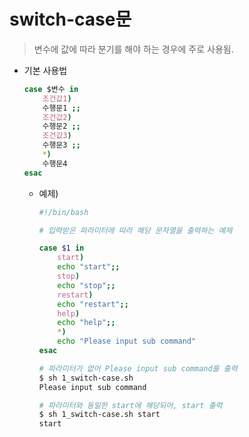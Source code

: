 # switch-case문

> 변수에 값에 따라 분기를 해야 하는 경우에 주로 사용됨.

- 기본 사용법

    ```bash
    case $변수 in
        조건값1)
        수행문1 ;;
        조건값2)
        수행문2 ;;
        조건값3)
        수행문3 ;;
        *)
        수행문4
    esac
    ```

    - 예제)

        ```bash
        #!/bin/bash
        
        # 입력받은 파라미터에 따라 해당 문자열을 출력하는 예제
        
        case $1 in
            start)
            echo "start";;
            stop)
            echo "stop";;
            restart)
            echo "restart";;
            help)
            echo "help";;
            *)
            echo "Please input sub command"
        esac
        ```
        
        ```bash
        # 파라미터가 없어 Please input sub command를 출력
        $ sh 1_switch-case.sh 
        Please input sub command
        
        # 파라미터와 동일한 start에 해당되어, start 출력
        $ sh 1_switch-case.sh start
        start
        ```
        

